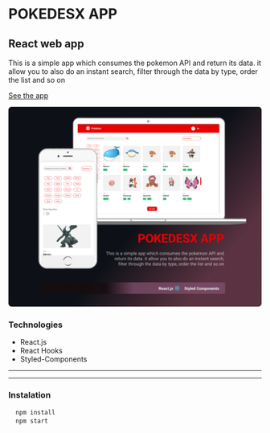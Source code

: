 # POKEDESX APP
## React web app
This is a simple app which consumes the pokemon API and return its data. it allow you to also do an instant search, filter through the data by type, order the list and so on

[See the app]("https://mcmpokedex.herokuapp.com")

![RE](RE.png)

### Technologies
* React.js
* React Hooks
* Styled-Components

---
---

### Instalation
```Bash
  npm install
  npm start
```
